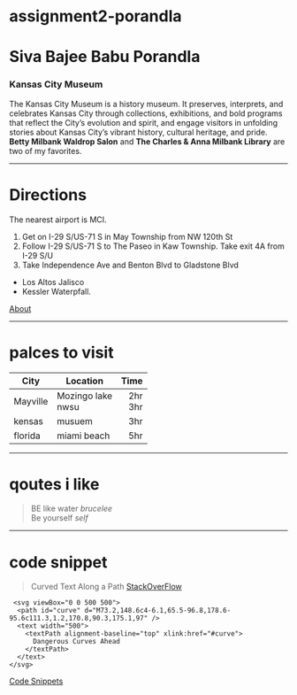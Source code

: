# assignment2-porandla
# Siva Bajee Babu Porandla
### Kansas City Museum
The Kansas City Museum is a history museum. It preserves, interprets, and celebrates Kansas City through collections, exhibitions, and bold programs that reflect the City’s evolution and spirit, and engage visitors in unfolding stories about Kansas City’s vibrant history, cultural heritage, and pride. **Betty Milbank Waldrop Salon** and **The Charles & Anna Milbank Library** are two of my favorites.

---
# Directions
The nearest airport is MCI.

1. Get on I-29 S/US-71 S in May Township from NW 120th St
2. Follow I-29 S/US-71 S to The Paseo in Kaw Township. Take exit 4A from I-29 S/U
3. Take Independence Ave and Benton Blvd to Gladstone Blvd

* Los Altos Jalisco
* Kessler Waterpfall.

[About](https://github.com/Sivabajee/assignment2-porandla/blob/main/AboutMe.md)

--- 
# palces to visit
| City | Location | Time  |
| --- | --- | ---: |
| Mayville | Mozingo lake<br> nwsu | 2hr <br> 3hr |
| kensas | musuem | 3hr |
| florida | miami beach | 5hr|


---

# qoutes i like 
 > BE like water  *brucelee* <br>
 > Be yourself    *self*

 --- 
 # code snippet
>Curved Text Along a Path
[StackOverFlow](https://stackoverflow.com/questions/62710336/curved-text-in-existing-circle)
```
 <svg viewBox="0 0 500 500">
  <path id="curve" d="M73.2,148.6c4-6.1,65.5-96.8,178.6-95.6c111.3,1.2,170.8,90.3,175.1,97" />
  <text width="500">
    <textPath alignment-baseline="top" xlink:href="#curve">
      Dangerous Curves Ahead
    </textPath>
  </text>
</svg>
```
[Code Snippets](https://css-tricks.com/snippets/svg/curved-text-along-path/)